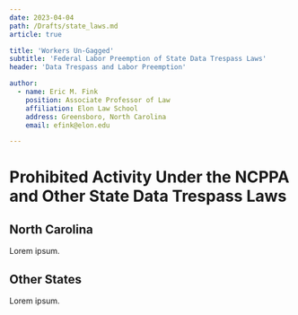 ```yaml
---
date: 2023-04-04
path: /Drafts/state_laws.md
article: true

title: 'Workers Un-Gagged'
subtitle: 'Federal Labor Preemption of State Data Trespass Laws'
header: 'Data Trespass and Labor Preemption'

author:
  - name: Eric M. Fink
    position: Associate Professor of Law
    affiliation: Elon Law School 
    address: Greensboro, North Carolina
    email: efink@elon.edu

---
```


# Prohibited Activity Under the NCPPA and Other State Data Trespass Laws

## North Carolina

Lorem ipsum.

## Other States

Lorem ipsum.